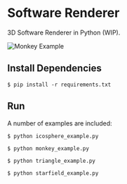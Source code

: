 # Software Renderer

3D Software Renderer in Python (WIP).

![Monkey Example](http://octobox.me/UUwQn#.png)

## Install Dependencies

```
$ pip install -r requirements.txt
```
## Run

A number of examples are included:

```
$ python icosphere_example.py
```
```
$ python monkey_example.py
```
```
$ python triangle_example.py
```
```
$ python starfield_example.py
```
